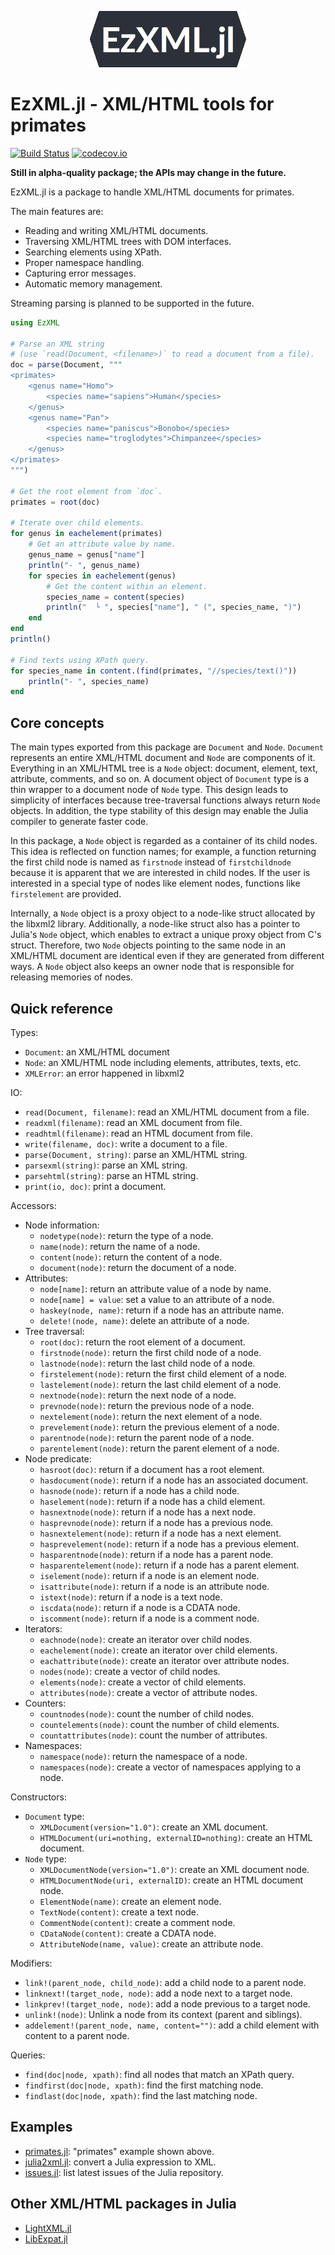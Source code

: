 <p align="center"><img src="/docs/EzXML.jl.png" alt="EzXML.jl Logo" width="250" /></p>

# EzXML.jl - XML/HTML tools for primates

[![Build Status](https://travis-ci.org/bicycle1885/EzXML.jl.svg?branch=master)](https://travis-ci.org/bicycle1885/EzXML.jl)
[![codecov.io](http://codecov.io/github/bicycle1885/EzXML.jl/coverage.svg?branch=master)](http://codecov.io/github/bicycle1885/EzXML.jl?branch=master)
<!-- [![Coverage Status](https://coveralls.io/repos/bicycle1885/EzXML.jl/badge.svg?branch=master&service=github)](https://coveralls.io/github/bicycle1885/EzXML.jl?branch=master) -->


**Still in alpha-quality package; the APIs may change in the future.**

EzXML.jl is a package to handle XML/HTML documents for primates.

The main features are:
* Reading and writing XML/HTML documents.
* Traversing XML/HTML trees with DOM interfaces.
* Searching elements using XPath.
* Proper namespace handling.
* Capturing error messages.
* Automatic memory management.

Streaming parsing is planned to be supported in the future.

```julia
using EzXML

# Parse an XML string
# (use `read(Document, <filename>)` to read a document from a file).
doc = parse(Document, """
<primates>
    <genus name="Homo">
        <species name="sapiens">Human</species>
    </genus>
    <genus name="Pan">
        <species name="paniscus">Bonobo</species>
        <species name="troglodytes">Chimpanzee</species>
    </genus>
</primates>
""")

# Get the root element from `doc`.
primates = root(doc)

# Iterate over child elements.
for genus in eachelement(primates)
    # Get an attribute value by name.
    genus_name = genus["name"]
    println("- ", genus_name)
    for species in eachelement(genus)
        # Get the content within an element.
        species_name = content(species)
        println("  └ ", species["name"], " (", species_name, ")")
    end
end
println()

# Find texts using XPath query.
for species_name in content.(find(primates, "//species/text()"))
    println("- ", species_name)
end
```


## Core concepts

The main types exported from this package are `Document` and `Node`.  `Document`
represents an entire XML/HTML document and `Node` are components of it.  Everything
in an XML/HTML tree is a `Node` object: document, element, text, attribute, comments,
and so on. A document object of `Document` type is a thin wrapper to a document
node of `Node` type. This design leads to simplicity of interfaces because
tree-traversal functions always return `Node` objects. In addition, the type
stability of this design may enable the Julia compiler to generate faster code.

In this package, a `Node` object is regarded as a container of its child nodes.
This idea is reflected on function names; for example, a function returning the
first child node is named as `firstnode` instead of `firstchildnode` because
it is apparent that we are interested in child nodes. If the user is interested
in a special type of nodes like element nodes, functions like `firstelement`
are provided.

Internally, a `Node` object is a proxy object to a node-like struct allocated by
the libxml2 library. Additionally, a node-like struct also has a pointer to
Julia's `Node` object, which enables to extract a unique proxy object from C's
struct. Therefore, two `Node` objects pointing to the same node in an XML/HTML
document are identical even if they are generated from different ways. A `Node`
object also keeps an owner node that is responsible for releasing memories of
nodes.


## Quick reference

Types:
* `Document`: an XML/HTML document
* `Node`: an XML/HTML node including elements, attributes, texts, etc.
* `XMLError`: an error happened in libxml2

IO:
* `read(Document, filename)`: read an XML/HTML document from a file.
* `readxml(filename)`: read an XML document from file.
* `readhtml(filename)`: read an HTML document from file.
* `write(filename, doc)`: write a document to a file.
* `parse(Document, string)`: parse an XML/HTML string.
* `parsexml(string)`: parse an XML string.
* `parsehtml(string)`: parse an HTML string.
* `print(io, doc)`: print a document.

Accessors:
* Node information:
    * `nodetype(node)`: return the type of a node.
    * `name(node)`: return the name of a node.
    * `content(node)`: return the content of a node.
    * `document(node)`: return the document of a node.
* Attributes:
    * `node[name]`: return an attribute value of a node by name.
    * `node[name] = value`: set a value to an attribute of a node.
    * `haskey(node, name)`: return if a node has an attribute name.
    * `delete!(node, name)`: delete an attribute of a node.
* Tree traversal:
    * `root(doc)`: return the root element of a document.
    * `firstnode(node)`: return the first child node of a node.
    * `lastnode(node)`: return the last child node of a node.
    * `firstelement(node)`: return the first child element of a node.
    * `lastelement(node)`: return the last child element of a node.
    * `nextnode(node)`: return the next node of a node.
    * `prevnode(node)`: return the previous node of a node.
    * `nextelement(node)`: return the next element of a node.
    * `prevelement(node)`: return the previous element of a node.
    * `parentnode(node)`: return the parent node of a node.
    * `parentelement(node)`: return the parent element of a node.
* Node predicate:
    * `hasroot(doc)`: return if a document has a root element.
    * `hasdocument(node)`: return if a node has an associated document.
    * `hasnode(node)`: return if a node has a child node.
    * `haselement(node)`: return if a node has a child element.
    * `hasnextnode(node)`: return if a node has a next node.
    * `hasprevnode(node)`: return if a node has a previous node.
    * `hasnextelement(node)`: return if a node has a next element.
    * `hasprevelement(node)`: return if a node has a previous element.
    * `hasparentnode(node)`: return if a node has a parent node.
    * `hasparentelement(node)`: return if a node has a parent element.
    * `iselement(node)`: return if a node is an element node.
    * `isattribute(node)`: return if a node is an attribute node.
    * `istext(node)`: return if a node is a text node.
    * `iscdata(node)`: return if a node is a CDATA node.
    * `iscomment(node)`: return if a node is a comment node.
* Iterators:
    * `eachnode(node)`: create an iterator over child nodes.
    * `eachelement(node)`: create an iterator over child elements.
    * `eachattribute(node)`: create an iterator over attribute nodes.
    * `nodes(node)`: create a vector of child nodes.
    * `elements(node)`: create a vector of child elements.
    * `attributes(node)`: create a vector of attribute nodes.
* Counters:
    * `countnodes(node)`: count the number of child nodes.
    * `countelements(node)`: count the number of child elements.
    * `countattributes(node)`: count the number of attributes.
* Namespaces:
    * `namespace(node)`: return the namespace of a node.
    * `namespaces(node)`: create a vector of namespaces applying to a node.

Constructors:
* `Document` type:
    * `XMLDocument(version="1.0")`: create an XML document.
    * `HTMLDocument(uri=nothing, externalID=nothing)`: create an HTML document.
* `Node` type:
    * `XMLDocumentNode(version="1.0")`: create an XML document node.
    * `HTMLDocumentNode(uri, externalID)`: create an HTML document node.
    * `ElementNode(name)`: create an element node.
    * `TextNode(content)`: create a text node.
    * `CommentNode(content)`: create a comment node.
    * `CDataNode(content)`: create a CDATA node.
    * `AttributeNode(name, value)`: create an attribute node.

Modifiers:
* `link!(parent_node, child_node)`: add a child node to a parent node.
* `linknext!(target_node, node)`: add a node next to a target node.
* `linkprev!(target_node, node)`: add a node previous to a target node.
* `unlink!(node)`: Unlink a node from its context (parent and siblings).
* `addelement!(parent_node, name, content="")`: add a child element with content to a parent node.

Queries:
* `find(doc|node, xpath)`: find all nodes that match an XPath query.
* `findfirst(doc|node, xpath)`: find the first matching node.
* `findlast(doc|node, xpath)`: find the last matching node.


## Examples

* [primates.jl](/example/primates.jl): "primates" example shown above.
* [julia2xml.jl](/example/julia2xml.jl): convert a Julia expression to XML.
* [issues.jl](/example/issues.jl): list latest issues of the Julia repository.


## Other XML/HTML packages in Julia

* [LightXML.jl](https://github.com/JuliaIO/LightXML.jl)
* [LibExpat.jl](https://github.com/amitmurthy/LibExpat.jl)
